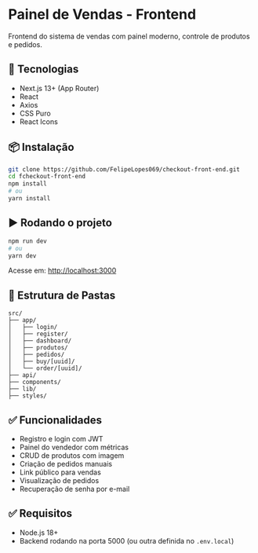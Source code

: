 # Painel de Vendas - Frontend

Frontend do sistema de vendas com painel moderno, controle de produtos e pedidos.

## 🚀 Tecnologias

- Next.js 13+ (App Router)
- React
- Axios
- CSS Puro
- React Icons

## 📦 Instalação

```bash
git clone https://github.com/FelipeLopes069/checkout-front-end.git
cd fcheckout-front-end
npm install
# ou
yarn install
```



## ▶️ Rodando o projeto

```bash
npm run dev
# ou
yarn dev
```

Acesse em: [http://localhost:3000](http://localhost:3000)

## 📁 Estrutura de Pastas

```
src/
├── app/
│   ├── login/
│   ├── register/
│   ├── dashboard/
│   ├── produtos/
│   ├── pedidos/
│   ├── buy/[uuid]/
│   └── order/[uuid]/
├── api/
├── components/
├── lib/
├── styles/
```

## ✅ Funcionalidades

- Registro e login com JWT
- Painel do vendedor com métricas
- CRUD de produtos com imagem
- Criação de pedidos manuais
- Link público para vendas
- Visualização de pedidos
- Recuperação de senha por e-mail

## ✅ Requisitos

- Node.js 18+
- Backend rodando na porta 5000 (ou outra definida no `.env.local`)